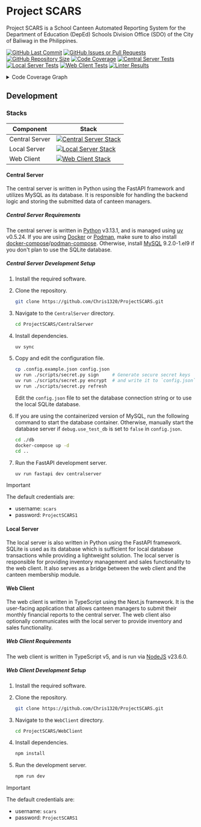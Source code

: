 # Project SCARS

Project SCARS is a School Canteen Automated Reporting System for the Department
of Education (DepEd) Schools Division Office (SDO) of the City of Baliwag in
the Philippines.

[![GitHub Last Commit](https://img.shields.io/github/last-commit/Chris1320/ProjectSCARS?style=for-the-badge)](https://github.com/Chris1320/ProjectSCARS/commits)
[![GitHub Issues or Pull Requests](https://img.shields.io/github/issues/Chris1320/ProjectSCARS?style=for-the-badge)](https://github.com/Chris1320/ProjectSCARS/issues)
[![GitHub Repository Size](https://img.shields.io/github/repo-size/Chris1320/ProjectSCARS?style=for-the-badge)](https://github.com/Chris1320/ProjectSCARS)
[![Code Coverage](https://img.shields.io/codecov/c/github/Chris1320/ProjectSCARS?token=BJWS49M1DI&style=for-the-badge&label=Code%20Coverage)](https://codecov.io/gh/Chris1320/ProjectSCARS)
[![Central Server Tests](https://img.shields.io/github/actions/workflow/status/Chris1320/ProjectSCARS/central-server-tests.yml?style=for-the-badge&label=Central%20Server%20Tests)](https://github.com/Chris1320/ProjectSCARS/actions/workflows/central-server-tests.yml)
[![Local Server Tests](https://img.shields.io/github/actions/workflow/status/Chris1320/ProjectSCARS/local-server-tests.yml?style=for-the-badge&label=Local%20Server%20Tests)](https://github.com/Chris1320/ProjectSCARS/actions/workflows/local-server-tests.yml)
[![Web Client Tests](https://img.shields.io/github/actions/workflow/status/Chris1320/ProjectSCARS/web-client-tests.yml?style=for-the-badge&label=Web%20Client%20Tests)](https://github.com/Chris1320/ProjectSCARS/actions/workflows/web-client-tests.yml)
[![Linter Results](https://img.shields.io/github/actions/workflow/status/Chris1320/ProjectSCARS/lint.yml?style=for-the-badge&label=Codebase%20Style)](https://github.com/Chris1320/ProjectSCARS/actions/workflows/lint.yml)

<details>
    <summary>Code Coverage Graph</summary>
    <a href="https://codecov.io/gh/Chris1320/ProjectSCARS">
        <img src="https://codecov.io/gh/Chris1320/ProjectSCARS/graphs/sunburst.svg?token=BJWS49M1DI" alt="Code Coverage Graph" />
    </a>
</details>

## Development

### Stacks

| Component      | Stack                                                                                              |
| -------------- | -------------------------------------------------------------------------------------------------- |
| Central Server | [![Central Server Stack](https://skillicons.dev/icons?i=py,fastapi,mysql,docker)](#central-server) |
| Local Server   | [![Local Server Stack](https://skillicons.dev/icons?i=py,fastapi,sqlite,arduino)](#local-server)   |
| Web Client     | [![Web Client Stack](https://skillicons.dev/icons?i=ts,react,tailwind,nextjs)](#web-client)        |

#### Central Server

The central server is written in Python using the FastAPI framework and
utilizes MySQL as its database. It is responsible for handling the
backend logic and storing the submitted data of canteen managers.

##### Central Server Requirements

The central server is written in [Python](https://python.org) v3.13.1, and is
managed using [uv](https://github.com/astral-sh/uv) v0.5.24.
If you are using [Docker](https://docker.com/) or [Podman](https://podman.io/),
make sure to also install [docker-compose](https://docs.docker.com/compose/)/[podman-compose](https://github.com/containers/podman-compose).
Otherwise, install [MySQL](http://www.mysql.com/) 9.2.0-1.el9 if you don't plan
to use the SQLite database.

##### Central Server Development Setup

1. Install the required software.
2. Clone the repository.

   ```bash
   git clone https://github.com/Chris1320/ProjectSCARS.git
   ```

3. Navigate to the `CentralServer` directory.

   ```bash
   cd ProjectSCARS/CentralServer
   ```

4. Install dependencies.

   ```bash
   uv sync
   ```

5. Copy and edit the configuration file.

   ```bash
   cp .config.example.json config.json
   uv run ./scripts/secret.py sign     # Generate secure secret keys
   uv run ./scripts/secret.py encrypt  # and write it to `config.json`
   uv run ./scripts/secret.py refresh
   ```

   Edit the `config.json` file to set the database connection string or to use
   the local SQLite database.

6. If you are using the containerized version of MySQL, run the following
   command to start the database container. Otherwise, manually start the
   database server if `debug.use_test_db` is set to `false` in `config.json`.

   ```bash
   cd ./db
   docker-compose up -d
   cd ..
   ```

7. Run the FastAPI development server.

   ```bash
   uv run fastapi dev centralserver
   ```

> [!IMPORTANT]
> The default credentials are:
>
> - username: `scars`
> - password: `ProjectSCARS1`

#### Local Server

The local server is also written in Python using the FastAPI framework.
SQLite is used as its database which is sufficient for local database
transactions while providing a lightweight solution. The local server
is responsible for providing inventory management and sales functionality
to the web client. It also serves as a bridge between the web client
and the canteen membership module.

#### Web Client

The web client is written in TypeScript using the Next.js framework. It
is the user-facing application that allows canteen managers to submit
their monthly financial reports to the central server. The web client
also optionally communicates with the local server to provide inventory
and sales functionality.

##### Web Client Requirements

The web client is written in TypeScript v5,
and is run via [NodeJS](https://nodejs.org) v23.6.0.

##### Web Client Development Setup

1. Install the required software.
2. Clone the repository.

   ```bash
   git clone https://github.com/Chris1320/ProjectSCARS.git
   ```

3. Navigate to the `WebClient` directory.

   ```bash
   cd ProjectSCARS/WebClient
   ```

4. Install dependencies.

   ```bash
   npm install
   ```

5. Run the development server.

   ```bash
   npm run dev
   ```

> [!IMPORTANT]
> The default credentials are:
>
> - username: `scars`
> - password: `ProjectSCARS1`
